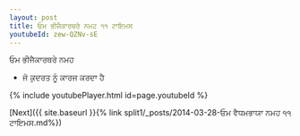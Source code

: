 ```yaml
---
layout: post
title: ਓਮ ਭੀਜੈਕਾਰਥਰੇ ਨਮਹ ੧੧ ਟਾਇਮਸ
youtubeId: zew-QZNv-sE
---
```

 
 
 ਓਮ ਭੀਜੈਕਾਰਥਰੇ ਨਮਹ  
 
 -  ਜੋ ਕੁਦਰਤ ਨੂੰ ਕਾਰਜ ਕਰਦਾ ਹੈ 
 
  
 
  
 
 
 
 
 
 


{% include youtubePlayer.html id=page.youtubeId %}
 
[Next]({{ site.baseurl }}{% link  split1/_posts/2014-03-28-ਓਮ ਵੈਧਮਭਾਯਾ ਨਮਹ ੧੧ ਟਾਇਮਸ.md%})
 
